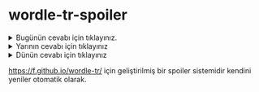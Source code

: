 # wordle-tr-spoiler

<details>
  <summary>Bugünün cevabı için tıklayınız.</summary>
  <br>
    <b> idman </b>
</details>

<details>
  <summary>Yarının cevabı için tıklayınız</summary>
  <br>
   <b> akide </b>
</details>

<details>
  <summary>Dünün cevabı için tıklayınız </summary>
  <br>
  <b> dılak </b>
</details>

https://f.github.io/wordle-tr/ için geliştirilmiş bir spoiler sistemidir kendini yeniler otomatik olarak.

